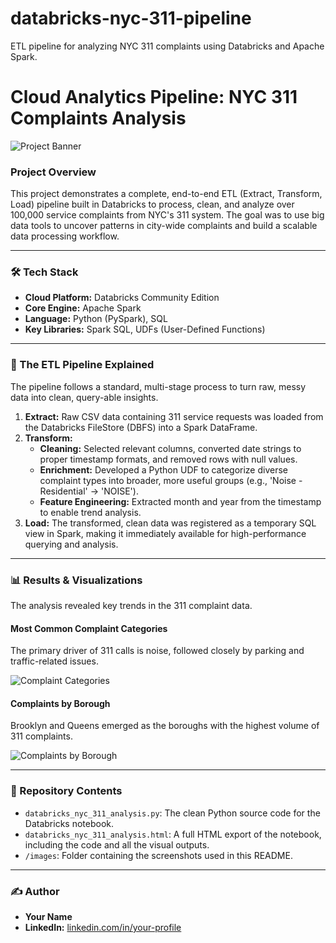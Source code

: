 # databricks-nyc-311-pipeline
ETL pipeline for analyzing NYC 311 complaints using Databricks and Apache Spark.

# Cloud Analytics Pipeline: NYC 311 Complaints Analysis

![Project Banner](https://placehold.co/1200x400/0073e6/ffffff?text=NYC%20311%20Data%20Pipeline)

### **Project Overview**

This project demonstrates a complete, end-to-end ETL (Extract, Transform, Load) pipeline built in Databricks to process, clean, and analyze over 100,000 service complaints from NYC's 311 system. The goal was to use big data tools to uncover patterns in city-wide complaints and build a scalable data processing workflow.

---

### **🛠️ Tech Stack**

* **Cloud Platform:** Databricks Community Edition
* **Core Engine:** Apache Spark
* **Language:** Python (PySpark), SQL
* **Key Libraries:** Spark SQL, UDFs (User-Defined Functions)

---

### **🚀 The ETL Pipeline Explained**

The pipeline follows a standard, multi-stage process to turn raw, messy data into clean, query-able insights.

1.  **Extract:** Raw CSV data containing 311 service requests was loaded from the Databricks FileStore (DBFS) into a Spark DataFrame.
2.  **Transform:**
    * **Cleaning:** Selected relevant columns, converted date strings to proper timestamp formats, and removed rows with null values.
    * **Enrichment:** Developed a Python UDF to categorize diverse complaint types into broader, more useful groups (e.g., 'Noise - Residential' -> 'NOISE').
    * **Feature Engineering:** Extracted month and year from the timestamp to enable trend analysis.
3.  **Load:** The transformed, clean data was registered as a temporary SQL view in Spark, making it immediately available for high-performance querying and analysis.

---

### **📊 Results & Visualizations**

The analysis revealed key trends in the 311 complaint data.

#### **Most Common Complaint Categories**

The primary driver of 311 calls is noise, followed closely by parking and traffic-related issues.

<!-- Add your "Complaint Category" chart screenshot here! -->
![Complaint Categories](your-category-chart-image.png)

#### **Complaints by Borough**

Brooklyn and Queens emerged as the boroughs with the highest volume of 311 complaints.

<!-- Add your "Complaints by Borough" chart screenshot here! -->
![Complaints by Borough](your-borough-chart-image.png)

---

### **📂 Repository Contents**

* `databricks_nyc_311_analysis.py`: The clean Python source code for the Databricks notebook.
* `databricks_nyc_311_analysis.html`: A full HTML export of the notebook, including the code and all the visual outputs.
* `/images`: Folder containing the screenshots used in this README.

---

### **✍️ Author**

* **Your Name**
* **LinkedIn:** [linkedin.com/in/your-profile](https://linkedin.com/in/your-profile)
